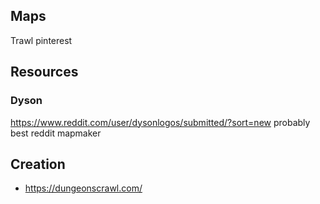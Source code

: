 ## Maps

Trawl pinterest

## Resources
### Dyson
https://www.reddit.com/user/dysonlogos/submitted/?sort=new
probably best reddit mapmaker

## Creation
- https://dungeonscrawl.com/
